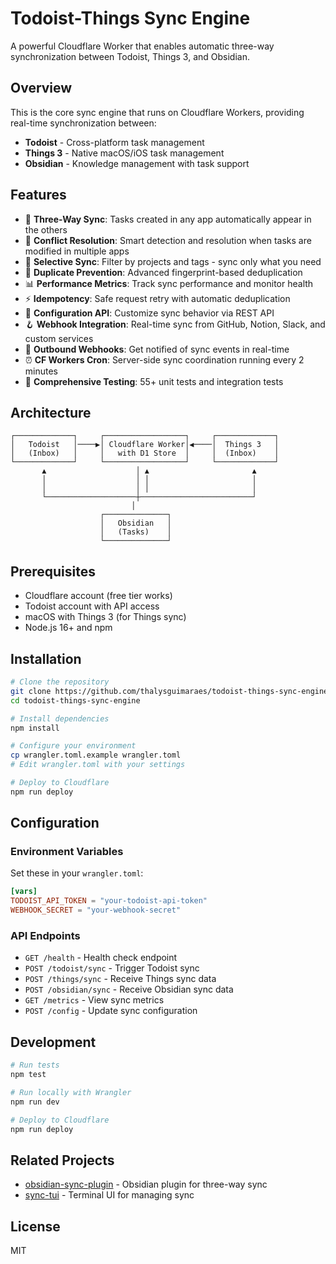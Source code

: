 # Todoist-Things Sync Engine

A powerful Cloudflare Worker that enables automatic three-way synchronization between Todoist, Things 3, and Obsidian.

## Overview

This is the core sync engine that runs on Cloudflare Workers, providing real-time synchronization between:
- **Todoist** - Cross-platform task management 
- **Things 3** - Native macOS/iOS task management
- **Obsidian** - Knowledge management with task support

## Features

- 🔄 **Three-Way Sync**: Tasks created in any app automatically appear in the others
- 🤝 **Conflict Resolution**: Smart detection and resolution when tasks are modified in multiple apps
- 🎯 **Selective Sync**: Filter by projects and tags - sync only what you need
- 🚫 **Duplicate Prevention**: Advanced fingerprint-based deduplication
- 📊 **Performance Metrics**: Track sync performance and monitor health
- ⚡ **Idempotency**: Safe request retry with automatic deduplication
- 🔧 **Configuration API**: Customize sync behavior via REST API
- 🪝 **Webhook Integration**: Real-time sync from GitHub, Notion, Slack, and custom services
- 📡 **Outbound Webhooks**: Get notified of sync events in real-time
- ⏰ **CF Workers Cron**: Server-side sync coordination running every 2 minutes
- 📝 **Comprehensive Testing**: 55+ unit tests and integration tests

## Architecture

```
┌─────────────┐     ┌──────────────────┐     ┌─────────────┐
│   Todoist   │────▶│ Cloudflare Worker│◀────│  Things 3   │
│   (Inbox)   │     │   with D1 Store  │     │  (Inbox)    │
└─────────────┘     └──────────────────┘     └─────────────┘
       ▲                    │ ▲                       ▲
       │                    │ │                       │
       │                    │ │                       │
       └────────────────────┼─────────────────────────┘
                           │
                    ┌──────────────┐
                    │   Obsidian   │
                    │   (Tasks)    │
                    └──────────────┘
```

## Prerequisites

- Cloudflare account (free tier works)
- Todoist account with API access
- macOS with Things 3 (for Things sync)
- Node.js 16+ and npm

## Installation

```bash
# Clone the repository
git clone https://github.com/thalysguimaraes/todoist-things-sync-engine.git
cd todoist-things-sync-engine

# Install dependencies
npm install

# Configure your environment
cp wrangler.toml.example wrangler.toml
# Edit wrangler.toml with your settings

# Deploy to Cloudflare
npm run deploy
```

## Configuration

### Environment Variables

Set these in your `wrangler.toml`:

```toml
[vars]
TODOIST_API_TOKEN = "your-todoist-api-token"
WEBHOOK_SECRET = "your-webhook-secret"
```

### API Endpoints

- `GET /health` - Health check endpoint
- `POST /todoist/sync` - Trigger Todoist sync
- `POST /things/sync` - Receive Things sync data
- `POST /obsidian/sync` - Receive Obsidian sync data
- `GET /metrics` - View sync metrics
- `POST /config` - Update sync configuration

## Development

```bash
# Run tests
npm test

# Run locally with Wrangler
npm run dev

# Deploy to Cloudflare
npm run deploy
```

## Related Projects

- [obsidian-sync-plugin](https://github.com/thalysguimaraes/obsidian-sync-plugin) - Obsidian plugin for three-way sync
- [sync-tui](https://github.com/thalysguimaraes/sync-tui) - Terminal UI for managing sync

## License

MIT